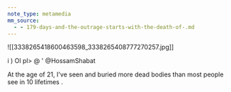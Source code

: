 ```yaml
---
note_type: metamedia
mm_source:
  - - 179-days-and-the-outrage-starts-with-the-death-of-.md
---
```


![[3338265418600463598_3338265408777270257.jpg]]

i ) Ol pl> @
' @HossamShabat

At the age of 21, I've seen and buried more dead
bodies than most people see in 10 lifetimes .

